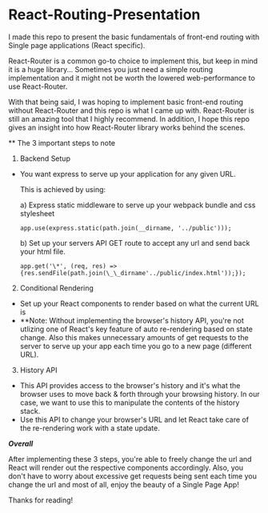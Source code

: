 # React-Routing-Presentation

I made this repo to present the basic fundamentals of front-end routing with Single page applications (React specific).

React-Router is a common go-to choice to implement this, but keep in mind it is a huge library... Sometimes you just need a simple routing implementation and it might not be worth the lowered web-performance to use React-Router.

With that being said, I was hoping to implement basic front-end routing without React-Router and this repo is what I came up with. React-Router is still an amazing tool that I highly recommend. In addition, I hope this repo gives an insight into how React-Router library works behind the scenes.

\*\* The 3 important steps to note

1. Backend Setup

- You want express to serve up your application for any given URL.

  This is achieved by using:

  a) Express static middleware to serve up your webpack bundle and css stylesheet

  `app.use(express.static(path.join(__dirname, '../public')));`

  b) Set up your servers API GET route to accept any url and send back your html file.

  `app.get('\*', (req, res) => {res.sendFile(path.join(\_\_dirname'../public/index.html'));});`

2. Conditional Rendering

- Set up your React components to render based on what the current URL is
- \*\*Note: Without implementing the browser's history API, you're not utlizing one of React's key feature of auto re-rendering based on state change. Also this makes unnecessary amounts of get requests to the server to serve up your app each time you go to a new page (different URL).

3. History API

- This API provides access to the browser's history and it's what the browser uses to move back & forth through your browsing history. In our case, we want to use this to manipulate the contents of the history stack.
- Use this API to change your browser's URL and let React take care of the re-rendering work with a state update.

**_Overall_**

After implementing these 3 steps, you're able to freely change the url and React will render out the respective components accordingly. Also, you don't have to worry about excessive get requests being sent each time you change the url and most of all, enjoy the beauty of a Single Page App!

Thanks for reading!
